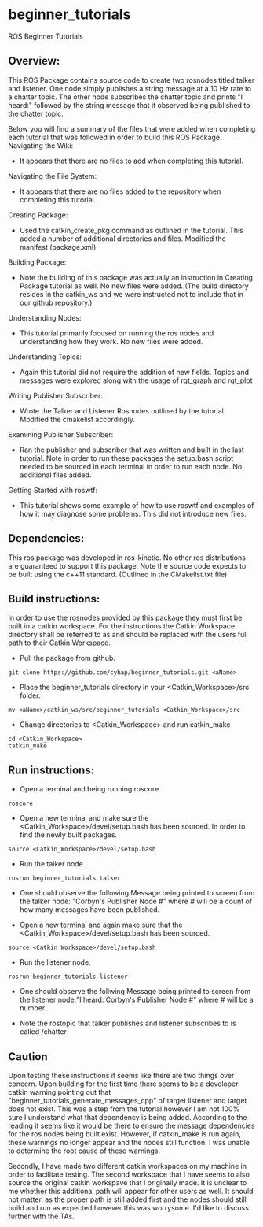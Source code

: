 # beginner_tutorials
ROS Beginner Tutorials

## Overview:
This ROS Package contains source code to create two rosnodes titled talker and listener. One node simply publishes a string message at a 10 Hz rate to a chatter topic. The other node subscribes the chatter topic and prints "I heard:" followed by the string message that it observed being published to the chatter topic.

Below you will find a summary of the files that were added when completing each tutorial that was followed in order to build this ROS Package. 
Navigating the Wiki:
- It appears that there are no files to add when completing this tutorial.

Navigating the File System:
- It appears that there are no files added to the repository when completing this tutorial.

Creating Package:
- Used the catkin_create_pkg command as outlined in the tutorial. This added a number of additional directories and files. Modified the manifest (package.xml)

Building Package:
- Note the building of this package was actually an instruction in Creating Package tutorial as well. No new files were added. (The build directory resides in the catkin_ws and we were instructed not to include that in our github repository.)

Understanding Nodes:
-  This tutorial primarily focused on running the ros nodes and understanding how they work. No new files were added.

Understanding Topics:
- Again this tutorial did not require the addition of new fields. Topics and messages were explored along with the usage of rqt_graph and rqt_plot

Writing Publisher Subscriber:
- Wrote the Talker and Listener Rosnodes outlined by the tutorial. Modified the cmakelist accordingly.

Examining Publisher Subscriber:
- Ran the publisher and subscriber that was written and built in the last tutorial. Note in order to run these packages the setup.bash script needed to be sourced in each terminal in order to run each node. No additional files added.

Getting Started with roswtf:
- This tutorial shows some example of how to use roswtf and examples of how it may diagnose some problems. This did not introduce new files.

## Dependencies:
This ros package was developed in ros-kinetic. No other ros distributions are guaranteed to support this package. Note the source code expects to be built using the c++11 standard. (Outlined in the CMakelist.txt file)

## Build instructions:
In order to use the rosnodes provided by this package they must first be built in a catkin workspace. For the instructions the Catkin Workspace directory shall be referred to as <Catkin Workspace> and should be replaced with the users full path to their Catkin Workspace.
- Pull the package from github.
```
git clone https://github.com/cyhap/beginner_tutorials.git <aName>
```
- Place the beginner_tutorials directory in your <Catkin_Workspace>/src folder.
```
mv <aName>/catkin_ws/src/beginner_tutorials <Catkin_Workspace>/src
```
- Change directories to <Catkin_Workspace> and run catkin_make
```
cd <Catkin_Workspace>
catkin_make
```

## Run instructions:
- Open a terminal and being running roscore
```
roscore
```
- Open a new terminal and make sure the <Catkin_Workspace>/devel/setup.bash has been sourced. In order to find the newly built packages.
```
source <Catkin_Workspace>/devel/setup.bash
```
- Run the talker node.
```
rosrun beginner_tutorials talker
```
- One should observe the following Message being printed to screen from the talker node: "Corbyn's Publisher Node #" where # will be a count of how many messages have been published.

- Open a new terminal and again make sure that the <Catkin_Workspace>/devel/setup.bash has been sourced.
```
source <Catkin_Workspace>/devel/setup.bash
```
- Run the listener node.
```
rosrun beginner_tutorials listener
```
- One should observe the follwing Message being printed to screen from the listener node:"I heard: Corbyn's Publisher Node #" where # will be a number.

- Note the rostopic that talker publishes and listener subscribes to is called /chatter

## Caution
Upon testing these instructions it seems like there are two things over concern. Upon building for the first time there seems to be a developer catkin warning pointing out that "beginner_tutorials_generate_messages_cpp"  of target listener and target does not exist. This was a step from the tutorial however I am not 100% sure I understand what that dependency is being added. According to the reading it seems like it would be there to ensure the message dependencies for the ros nodes being built exist. However, if catkin_make is run again, these warnings no longer appear and the nodes still function. I was unable to determine the root cause of these warnings.

Secondly, I have made two different catkin workspaces on my machine in order to facilitate testing. The second workspace that I have seems to also source the original catkin workspave that I originally made. It is unclear to me whether this additional path will appear for other users as well. It should not matter, as the proper path is still added first and the nodes should still build and run as expected however this was worrysome. I'd like to discuss further with the TAs.
